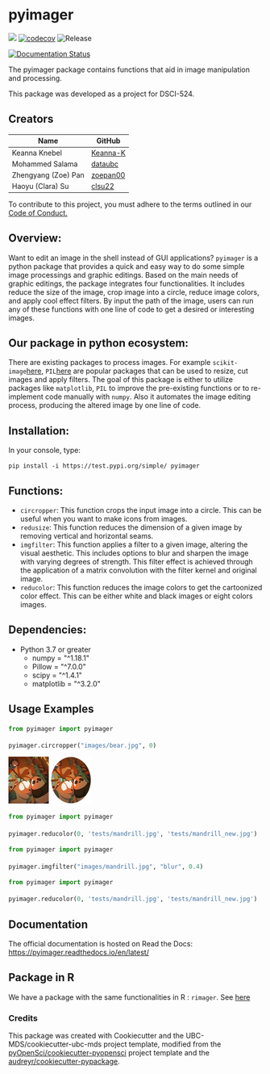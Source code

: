 # pyimager 

![](https://github.com/UBC-MDS/pyimager/workflows/build/badge.svg) [![codecov](https://codecov.io/gh/UBC-MDS/pyimager/branch/master/graph/badge.svg)](https://codecov.io/gh/UBC-MDS/pyimager) ![Release](https://github.com/UBC-MDS/pyimager/workflows/Release/badge.svg)

[![Documentation Status](https://readthedocs.org/projects/pyimager/badge/?version=latest)](https://pyimager.readthedocs.io/en/latest/?badge=latest)

The pyimager package contains functions that aid in image manipulation and processing.

This package was developed as a project for DSCI-524.

## Creators

| Name | GitHub |
|---|---|
| Keanna Knebel| [Keanna-K](https://github.com/Keanna-K) |
| Mohammed Salama | [dataubc](https://github.com/dataubc) |
| Zhengyang (Zoe) Pan | [zoepan00](https://github.com/zoepan00) |
| Haoyu (Clara) Su | [clsu22](https://github.com/clsu22) |

To contribute to this project, you must adhere to the terms outlined in our [Code of Conduct.](https://github.com/UBC-MDS/pyimager/blob/master/CONDUCT.md)

## Overview:

Want to edit an image in the shell instead of GUI applications? `pyimager` is a python package that provides a quick and easy way to do some simple image processings and graphic editings. Based on the main needs of graphic editings, the package integrates four functionalities. It includes reduce the size of the image, crop image into a circle, reduce image colors, and apply cool effect filters. By input the path of the image, users can run any of these functions with one line of code to get a desired or interesting images.

## Our package in python ecosystem:

There are existing packages to process images. For example `scikit-image`[here](https://scikit-image.org/docs/stable/auto_examples/), `PIL`[here](https://pillow.readthedocs.io/en/stable/handbook/index.html) are popular packages that can be used to resize, cut images and apply filters. The goal of this package is either to utilize packages like `matplotlib`, `PIL` to improve the pre-existing functions or to re-implement code manually with `numpy`. Also it automates the image editing process, producing the altered image by one line of code.

## Installation:

In your console, type:

```
pip install -i https://test.pypi.org/simple/ pyimager
```

## Functions:

- `circropper`: This function crops the input image into a circle. This can be useful when you want to make icons from images. 
- `redusize`: This function reduces the dimension of a given image by removing vertical and horizontal seams.
- `imgfilter`: This function applies a filter to a given image, altering the visual aesthetic. This includes options to blur and sharpen the image with varying degrees of strength. This filter effect is achieved through the application of a matrix convolution with the filter kernel and original image.  
- `reducolor`: This function reduces the image colors to get the cartoonized color effect. This can be either white and black images or eight colors images. 


## Dependencies:
- Python 3.7 or greater
    - numpy = "^1.18.1"
    - Pillow = "^7.0.0"
    - scipy = "^1.4.1"
    - matplotlib = "^3.2.0"

## Usage Examples 

```python
from pyimager import pyimager

pyimager.circropper("images/bear.jpg", 0)
```
![](images/bear.jpg) 
![](images/result2.png)

```python 
from pyimager import pyimager

pyimager.reducolor(0, 'tests/mandrill.jpg', 'tests/mandrill_new.jpg')
```

```python
from pyimager import pyimager

pyimager.imgfilter("images/mandrill.jpg", "blur", 0.4)
```

```python
from pyimager import pyimager

pyimager.reducolor(0, 'tests/mandrill.jpg', 'tests/mandrill_new.jpg')
```
## Documentation
The official documentation is hosted on Read the Docs: <https://pyimager.readthedocs.io/en/latest/>

## Package in R

We have a package with the same functionalities in R : `rimager`. See [here](https://github.com/UBC-MDS/rimager)  

### Credits
This package was created with Cookiecutter and the UBC-MDS/cookiecutter-ubc-mds project template, modified from the [pyOpenSci/cookiecutter-pyopensci](https://github.com/pyOpenSci/cookiecutter-pyopensci) project template and the [audreyr/cookiecutter-pypackage](https://github.com/audreyr/cookiecutter-pypackage).
